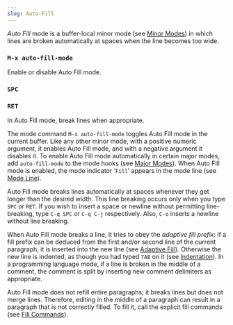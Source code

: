```yaml
---
slug: Auto-Fill
---
```


*Auto Fill* mode is a buffer-local minor mode (see [Minor Modes](Minor-Modes)) in which lines are broken automatically at spaces when the line becomes too wide.

### `M-x auto-fill-mode`

Enable or disable Auto Fill mode.

### `SPC`

### `RET`

In Auto Fill mode, break lines when appropriate.

The mode command `M-x auto-fill-mode` toggles Auto Fill mode in the current buffer. Like any other minor mode, with a positive numeric argument, it enables Auto Fill mode, and with a negative argument it disables it. To enable Auto Fill mode automatically in certain major modes, add `auto-fill-mode` to the mode hooks (see [Major Modes](Major-Modes)). When Auto Fill mode is enabled, the mode indicator ‘`Fill`’ appears in the mode line (see [Mode Line](Mode-Line)).

Auto Fill mode breaks lines automatically at spaces whenever they get longer than the desired width. This line breaking occurs only when you type `SPC` or `RET`. If you wish to insert a space or newline without permitting line-breaking, type `C-q SPC` or `C-q C-j` respectively. Also, `C-o` inserts a newline without line breaking.

When Auto Fill mode breaks a line, it tries to obey the *adaptive fill prefix*: if a fill prefix can be deduced from the first and/or second line of the current paragraph, it is inserted into the new line (see [Adaptive Fill](Adaptive-Fill)). Otherwise the new line is indented, as though you had typed `TAB` on it (see [Indentation](Indentation)). In a programming language mode, if a line is broken in the middle of a comment, the comment is split by inserting new comment delimiters as appropriate.

Auto Fill mode does not refill entire paragraphs; it breaks lines but does not merge lines. Therefore, editing in the middle of a paragraph can result in a paragraph that is not correctly filled. To fill it, call the explicit fill commands (see [Fill Commands](Fill-Commands)).
